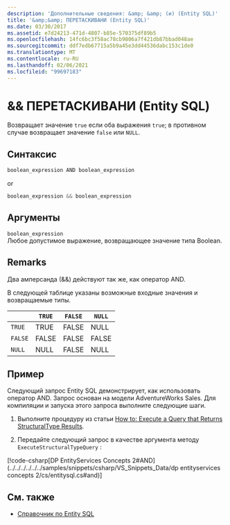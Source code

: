 ```yaml
---
description: 'Дополнительные сведения: &amp; &amp; (и) (Entity SQL)'
title: '&amp;&amp; ПЕРЕТАСКИВАНИ (Entity SQL)'
ms.date: 03/30/2017
ms.assetid: e7d24213-471d-4807-b85e-570375df89b5
ms.openlocfilehash: 14fc6bc3f58ac78cb9806a7f421db87bbad048ae
ms.sourcegitcommit: ddf7edb67715a5b9a45e3dd44536dabc153c1de0
ms.translationtype: MT
ms.contentlocale: ru-RU
ms.lasthandoff: 02/06/2021
ms.locfileid: "99697183"
---
```

# <a name="ampamp-and-entity-sql"></a>&amp;&amp; ПЕРЕТАСКИВАНИ (Entity SQL)

Возвращает значение `true` если оба выражения `true`; в противном случае возвращает значение `false` или `NULL`.  
  
## <a name="syntax"></a>Синтаксис  
  
```csharp  
boolean_expression AND boolean_expression
```

or  

```csharp
boolean_expression && boolean_expression  
```  
  
## <a name="arguments"></a>Аргументы  

 `boolean_expression`  
 Любое допустимое выражение, возвращающее значение типа Boolean.  
  
## <a name="remarks"></a>Remarks  

 Два амперсанда (&&) действуют так же, как оператор AND.  
  
 В следующей таблице указаны возможные входные значения и возвращаемые типы.  
  
||`TRUE`|`FALSE`|`NULL`|  
|-|------------|-------------|------------|  
|`TRUE`|TRUE|FALSE|NULL|  
|`FALSE`|FALSE|FALSE|FALSE|  
|`NULL`|NULL|FALSE|NULL|  
  
## <a name="example"></a>Пример  

 Следующий запрос Entity SQL демонстрирует, как использовать оператор AND. Запрос основан на модели AdventureWorks Sales. Для компиляции и запуска этого запроса выполните следующие шаги.  
  
1. Выполните процедуру из статьи [How to: Execute a Query that Returns StructuralType Results](../how-to-execute-a-query-that-returns-structuraltype-results.md).  
  
2. Передайте следующий запрос в качестве аргумента методу `ExecuteStructuralTypeQuery` :  
  
 [!code-csharp[DP EntityServices Concepts 2#AND](../../../../../../samples/snippets/csharp/VS_Snippets_Data/dp entityservices concepts 2/cs/entitysql.cs#and)]  
  
## <a name="see-also"></a>См. также

- [Справочник по Entity SQL](entity-sql-reference.md)
